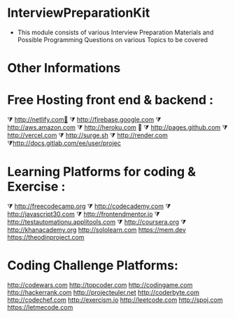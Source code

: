 # InterviewPreparationKit

- This module consists of various Interview Preparation Materials and Possible Programming Questions on various Topics to be covered

# Other Informations

# Free Hosting front end  & backend : 

⧩ http://netlify.com🤩
⧩ http://firebase.google.com
⧩ http://aws.amazon.com
⧩ http://heroku.com 🤩
⧩ http://pages.github.com
⧩ http://vercel.com
⧩ http://surge.sh
⧩ http://render.com
⧩http://docs.gitlab.com/ee/user/projec

# Learning Platforms for coding & Exercise :

⧩ http://freecodecamp.org
⧩ http://codecademy.com
⧩ http://javascript30.com
⧩ http://frontendmentor.io
⧩ http://testautomationu.applitools.com
⧩ http://coursera.org
⧩ http://khanacademy.org
http://sololearn.com
https://mem.dev
https://theodinproject.com

# Coding Challenge Platforms: 

http://codewars.com
http://topcoder.com
http://codingame.com
http://hackerrank.com
http://projecteuler.net
http://coderbyte.com
http://codechef.com
http://exercism.io
http://leetcode.com
http://spoj.com
https://letmecode.com
